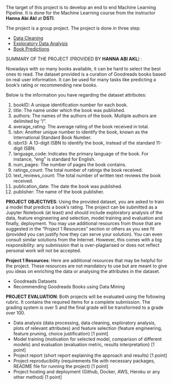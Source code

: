 The target of this project is to develop an end to end Machine Learning Pipeline.
It is done for the Machine Learning course from the instructor **Hanna Abi Akl** at **DSTI**.

 The project is a group project.
 The project is done in three step:
* [Data Cleaning](cleaning_data.ipynb)
* [Exploratory Data Analysis](Exploratory%20Data%20Analysis.ipynb)
* [Book Predictions](book_predictions.ipynb)
 
SUMMARY OF THE PROJECT (PROVIDED BY **HANNA ABI AKL**) :
 
Nowadays with so many books available, it can be hard to select the best ones to read. The
dataset provided is a curation of Goodreads books based on real user information. It can be
used for many tasks like predicting a book’s rating or recommending new books.

Below is the information you have regarding the dataset attributes:
1) bookID: A unique identification number for each book.
2) title: The name under which the book was published.
3) authors: The names of the authors of the book. Multiple authors are delimited by
“/”.
4) average_rating: The average rating of the book received in total.
5) isbn: Another unique number to identify the book, known as the International
Standard Book Number.
6) isbn13: A 13-digit ISBN to identify the book, instead of the standard 11-digit ISBN.
7) language_code: Indicates the primary language of the book. For instance, “eng” is
standard for English.
8) num_pages: The number of pages the book contains.
9) ratings_count: The total number of ratings the book received.
10) text_reviews_count: The total number of written text reviews the book received.
11) publication_date: The date the book was published.
12) publisher: The name of the book publisher.

**PROJECT OBJECTIVES**:
Using the provided dataset, you are asked to train a model that predicts a book’s rating. The
project can be submitted as a Jupyter Notebook (at least) and should include exploratory
analysis of the data, feature engineering and selection, model training and evaluation and
finally, deployment.
You may use additional resources from those that are suggested in the “Project 1 Resources”
section or others as you see fit (provided you can justify how they can serve your solution).
You can even consult similar solutions from the Internet. However, this comes with a big
responsibility: any submission that is over-plagiarised or does not reflect personal work
will not be accepted.

**Project 1 Resources**:
Here are additional resources that may be helpful for the project. These resources are not
mandatory to use but are meant to give you ideas on enriching the data or analysing the
attributes in the dataset.
 - Goodreads Datasets
 - Recommending Goodreads Books using Data Mining

**PROJECT EVALUATION**:
Both projects will be evaluated using the following rubric. It contains the required items for a
complete submission. The grading system is over 5 and the final grade will be transformed to
a grade over 100.
 - Data analysis (data processing, data cleaning, exploratory analysis, plots of relevant attributes) and feature selection (feature engineering, feature pruning, choice justification) [1 point]
 - Model training (motivation for selected model, comparison of different models) and evaluation (evaluation metric, results interpretation) [1 point]
 - Project report (short report explaining the approach and results) [1 point]
 - Project reproducibility (requirements file with necessary packages, README file for running the project) [1 point]
 - Project hosting and deployment (Github, Docker, AWS, Heroku or any other method) [1 point]
